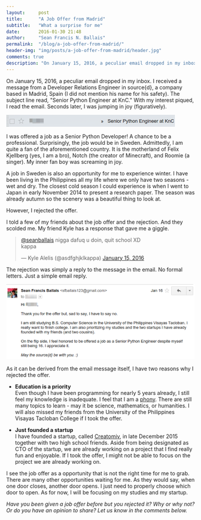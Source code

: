 ```yaml
---
layout:     post
title:      "A Job Offer from Madrid"
subtitle:   "What a surprise for me"
date:       2016-01-30 21:48
author:     "Sean Francis N. Ballais"
permalink:  "/blog/a-job-offer-from-madrid/"
header-img: "img/posts/a-job-offer-from-madrid/header.jpg"
comments: true
description: "On January 15, 2016, a peculiar email dropped in my inbox. I received a message from a Developer Relations Engineer in source{d}, a company based in Madrid, Spain (I did not mention his name for his safety)."
---
```


On January 15, 2016, a peculiar email dropped in my inbox. I received a message from a Developer Relations Engineer in source{d}, a company based in Madrid, Spain (I did not mention his name for his safety). The subject line read, "Senior Python Engineer at KnC." With my interest piqued, I read the email. Seconds later, I was jumping in joy (figuratively).

![The email of the offer](/static/img/posts/a-job-offer-from-madrid/email.png)

I was offered a job as a Senior Python Developer! A chance to be a professional. Surprisingly, the job would be in Sweden. Admittedly, I am quite a fan of the aforementioned country. It is the motherland of Felix Kjellberg (yes, I am a bro), Notch (the creator of Minecraft), and Roomie (a singer). My inner fan boy was screaming in joy.

A job in Sweden is also an opportunity for me to experience winter. I have been living in the Philippines all my life where we only have two seasons - wet and dry. The closest cold season I could experience is when I went to Japan in early November 2014 to present a research paper. The season was already autumn so the scenery was a beautiful thing to look at.

However, I rejected the offer.

I told a few of my friends about the job offer and the rejection. And they scolded me. My friend Kyle has a response that gave me a giggle.

<blockquote class="twitter-tweet tw-align-center" data-conversation="none" lang="en"><p lang="tl" dir="ltr"><a href="https://twitter.com/seanballais">@seanballais</a> nigga dafuq u doin, quit school XD<br>kappa</p>&mdash; Kyle Alelis (@asdfghjklkappa) <a href="https://twitter.com/asdfghjklkappa/status/687992690646974469">January 15, 2016</a></blockquote>
<script async src="//platform.twitter.com/widgets.js" charset="utf-8"></script>

The rejection was simply a reply to the message in the email. No formal letters. Just a simple email reply.

![The rejection](/static/img/posts/a-job-offer-from-madrid/email-reply.png)

As it can be derived from the email message itself, I have two reasons why I rejected the offer.

* **Education is a priority**    
Even though I have been programming for nearly 5 years already, I still feel my knowledge is inadequate. I feel that I am a [phony](http://www.hanselman.com/blog/ImAPhonyAreYou.aspx). There are still many topics to learn - may it be science, mathematics, or humanities. I will also missed my friends from the University of the Philippines Visayas Tacloban College if I took the offer.

* **Just founded a startup**    
I have founded a startup, called [Creatomiv](https://www.facebook.com/CreatomivStudios/), in late December 2015 together with two high school friends. Aside from being designated as CTO of the startup, we are already working on a project that I find really fun and enjoyable. If I took the offer, I might not be able to focus on the project we are already working on.

I see the job offer as a opportunity that is not the right time for me to grab. There are many other opportunities waiting for me. As they would say, when one door closes, another door opens. I just need to properly choose which door to open. As for now, I will be focusing on my studies and my startup.

*Have you been given a job offer before but you rejected it? Why or why not? Or do you have an opinion to share? Let us know in the comments below.*
